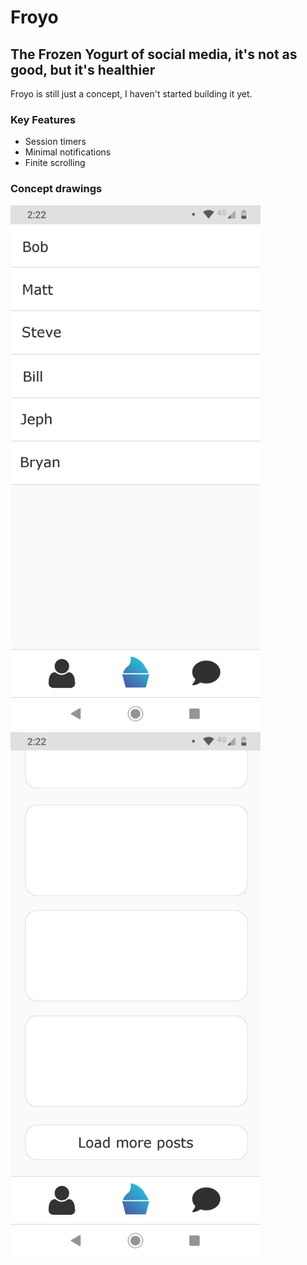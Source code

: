 # Froyo
## The Frozen Yogurt of social media, it's not as good, but it's healthier
Froyo is still just a concept, I haven't started building it yet.
### Key Features
- Session timers
- Minimal notifications
- Finite scrolling
### Concept drawings
<div>
  <img alt='Messages' src='./Blueprints/Messages.png' width='400' height='840' style='margin-right: 25px'/>
  <img alt='Feed' src='./Blueprints/Feed.png' width='400' height='840'/>
</div>
